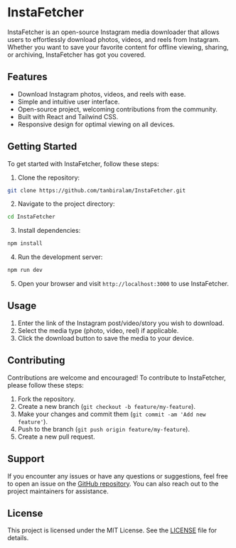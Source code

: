 # InstaFetcher

InstaFetcher is an open-source Instagram media downloader that allows users to effortlessly download photos, videos, and reels from Instagram. Whether you want to save your favorite content for offline viewing, sharing, or archiving, InstaFetcher has got you covered.

## Features

- Download Instagram photos, videos, and reels with ease.
- Simple and intuitive user interface.
- Open-source project, welcoming contributions from the community.
- Built with React and Tailwind CSS.
- Responsive design for optimal viewing on all devices.

## Getting Started

To get started with InstaFetcher, follow these steps:

1. Clone the repository:

```bash
git clone https://github.com/tanbiralam/InstaFetcher.git
```

2. Navigate to the project directory:

```bash
cd InstaFetcher
```

3. Install dependencies:

```bash
npm install
```

4. Run the development server:

```bash
npm run dev
```

5. Open your browser and visit `http://localhost:3000` to use InstaFetcher.

## Usage

1. Enter the link of the Instagram post/video/story you wish to download.
2. Select the media type (photo, video, reel) if applicable.
3. Click the download button to save the media to your device.

## Contributing

Contributions are welcome and encouraged! To contribute to InstaFetcher, please follow these steps:

1. Fork the repository.
2. Create a new branch (`git checkout -b feature/my-feature`).
3. Make your changes and commit them (`git commit -am 'Add new feature'`).
4. Push to the branch (`git push origin feature/my-feature`).
5. Create a new pull request.

## Support

If you encounter any issues or have any questions or suggestions, feel free to open an issue on the [GitHub repository](https://github.com/tanbiralam/InstaFetcher/issues). You can also reach out to the project maintainers for assistance.

## License

This project is licensed under the MIT License. See the [LICENSE](LICENSE) file for details.

